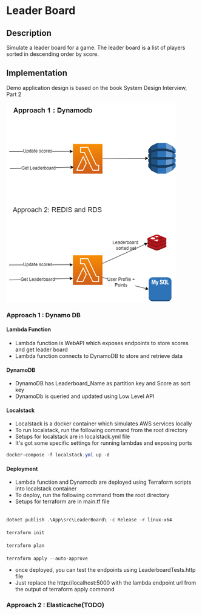 # Leader Board

## Description
Simulate a leader board for a game. The leader board is a list of players sorted in descending order by score.

## Implementation

Demo application design is based on the book System Design Interview, Part 2

![Different Implementation Approaches](Design.drawio.png)

### Approach 1 : Dynamo DB

#### Lambda Function
- Lambda function is WebAPI which exposes endpoints to store scores and get leader board
- Lambda function connects to DynamoDB to store and retrieve data

#### DynamoDB
- DynamoDB has Leaderboard_Name as partition key and Score as sort key
- DynamoDb is queried and updated using Low Level API


#### Localstack
- Localstack is a docker container which simulates AWS services locally
- To run localstack, run the following command from the root directory
- Setups for localstack are in localstack.yml file
- It's got some specific settings for running lambdas and exposing ports

```powershell
docker-compose -f localstack.yml up -d
```

#### Deployment
- Lambda function and Dynamodb are deployed using Terraform scripts into localstack container
- To deploy, run the following command from the root directory
- Setups for terraform are in main.tf file

```powershell

dotnet publish .\App\src\LeaderBoard\ -c Release -r linux-x64

terraform init

terraform plan

terraform apply --auto-approve

```
- once deployed, you can test the endpoints using LeaderboardTests.http file
- Just replace the http://localhost:5000 with the lambda endpoint url from the output of terraform apply command

### Approach 2 : Elasticache(TODO)
